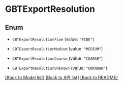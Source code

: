 # GBTExportResolution

## Enum


* `GBTExportResolutionFine` (value: `"FINE"`)

* `GBTExportResolutionMedium` (value: `"MEDIUM"`)

* `GBTExportResolutionCoarse` (value: `"COARSE"`)

* `GBTExportResolutionUnknown` (value: `"UNKNOWN"`)


[[Back to Model list]](../README.md#documentation-for-models) [[Back to API list]](../README.md#documentation-for-api-endpoints) [[Back to README]](../README.md)


